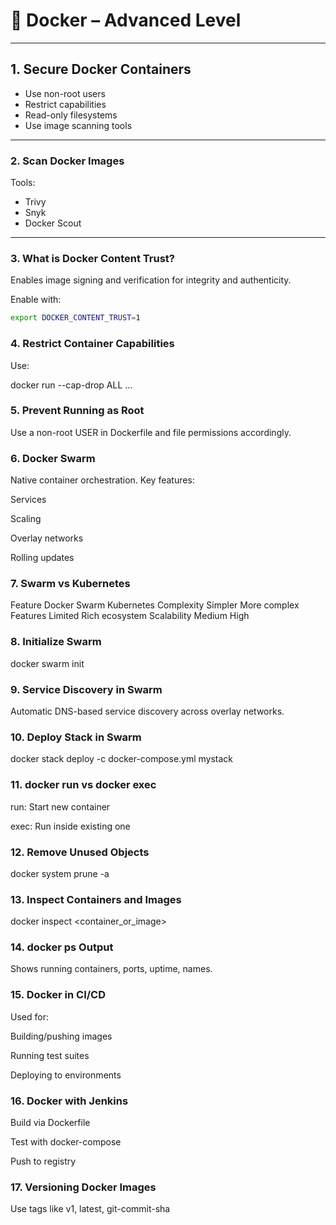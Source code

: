 # 🔐 Docker – Advanced Level

---

## 1. Secure Docker Containers

- Use non-root users
- Restrict capabilities
- Read-only filesystems
- Use image scanning tools

---

### 2. Scan Docker Images

Tools:

- Trivy
- Snyk
- Docker Scout

---

### 3. What is Docker Content Trust?

Enables image signing and verification for integrity and authenticity.

Enable with:

```bash
export DOCKER_CONTENT_TRUST=1
```

### 4. Restrict Container Capabilities

Use:

docker run --cap-drop ALL ...

### 5. Prevent Running as Root

Use a non-root USER in Dockerfile and file permissions accordingly.

### 6. Docker Swarm

Native container orchestration. Key features:

Services

Scaling

Overlay networks

Rolling updates

### 7. Swarm vs Kubernetes

Feature Docker Swarm Kubernetes
Complexity Simpler More complex
Features Limited Rich ecosystem
Scalability Medium High

### 8. Initialize Swarm

docker swarm init

### 9. Service Discovery in Swarm

Automatic DNS-based service discovery across overlay networks.

### 10. Deploy Stack in Swarm

docker stack deploy -c docker-compose.yml mystack

### 11. docker run vs docker exec

run: Start new container

exec: Run inside existing one

### 12. Remove Unused Objects

docker system prune -a

### 13. Inspect Containers and Images

docker inspect <container_or_image>

### 14. docker ps Output

Shows running containers, ports, uptime, names.

### 15. Docker in CI/CD

Used for:

Building/pushing images

Running test suites

Deploying to environments

### 16. Docker with Jenkins

Build via Dockerfile

Test with docker-compose

Push to registry

### 17. Versioning Docker Images

Use tags like v1, latest, git-commit-sha

